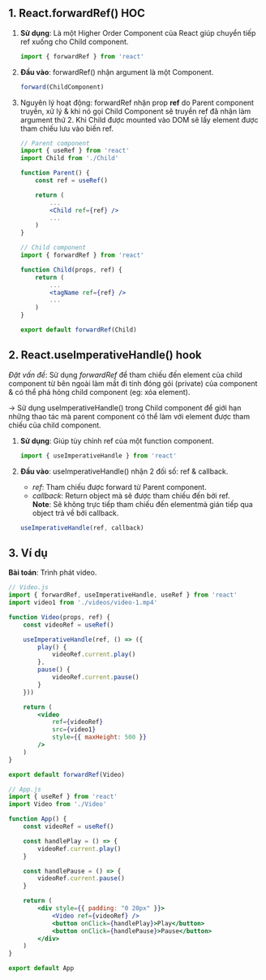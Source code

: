 ## 1. React.forwardRef() HOC

1. **Sử dụng**: Là một Higher Order Component của React giúp chuyển tiếp ref xuống cho Child component.  
    ```jsx
    import { forwardRef } from 'react'
    ```

2. **Đầu vào**: forwardRef() nhận argument là một Component.  
    ```jsx
    forward(ChildComponent)
    ```  

3. Nguyên lý hoạt động: forwardRef nhận prop **ref** do Parent component truyền, xử lý & khi nó gọi Child Component sẽ truyền ref đã nhận làm argument thứ 2. Khi Child được mounted vào DOM sẽ lấy element được tham chiếu lưu vào biến ref.  

    ```jsx
    // Parent component
    import { useRef } from 'react'
    import Child from './Child'

    function Parent() {
        const ref = useRef()

        return (
            ...
            <Child ref={ref} />
            ...
        )
    }

    // Child component
    import { forwardRef } from 'react'

    function Child(props, ref) {
        return (
            ...
            <tagName ref={ref} />
            ...
        )
    }

    export default forwardRef(Child)
    ```


## 2. React.useImperativeHandle() hook

*Đặt vấn đề*: Sử dụng *forwardRef* để tham chiếu đến element của child component từ bên ngoài làm mất đi tính đóng gói (private) của component & có thể phá hỏng child component (eg: xóa element).  

-> Sử dụng useImperativeHandle() trong Child component để giới hạn những thao tác mà parent component có thể làm với element được tham chiếu của child component.  

1. **Sử dụng**: Giúp tùy chỉnh ref của một function component.  
    ```jsx
    import { useImperativeHandle } from 'react'
    ```  

2. **Đầu vào**: useImperativeHandle() nhận 2 đối số: ref & callback.  
    - *ref*: Tham chiếu được forward từ Parent component.  
    - *callback*: Return object mà sẽ được tham chiếu đến bởi ref.  
    **Note**: Sẽ không trực tiếp tham chiếu đến elementmà gián tiếp qua object trả về bởi callback.  
    ```jsx
    useImperativeHandle(ref, callback)
    ```

## 3. Ví dụ

**Bài toán**: Trình phát video.  

```jsx
// Video.js
import { forwardRef, useImperativeHandle, useRef } from 'react'
import video1 from './videos/video-1.mp4'

function Video(props, ref) {
    const videoRef = useRef()

    useImperativeHandle(ref, () => ({
        play() {
            videoRef.current.play()
        },
        pause() {
            videoRef.current.pause()
        }
    }))

    return (
        <video
            ref={videoRef}
            src={video1}
            style={{ maxHeight: 500 }}
        />
    )
}

export default forwardRef(Video)

// App.js
import { useRef } from 'react'
import Video from './Video'

function App() {
    const videoRef = useRef()

    const handlePlay = () => {
        videoRef.current.play()
    }

    const handlePause = () => {
        videoRef.current.pause()
    }

    return (
        <div style={{ padding: "0 20px" }}>
            <Video ref={videoRef} />
            <button onClick={handlePlay}>Play</button>
            <button onClick={handlePause}>Pause</button>
        </div>
    )
}

export default App
```